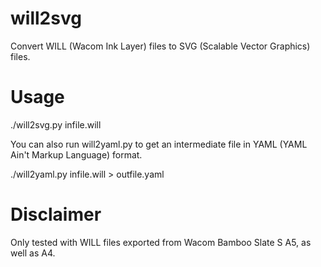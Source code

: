 # will2svg
Convert WILL (Wacom Ink Layer) files to SVG (Scalable Vector Graphics) files.


# Usage
./will2svg.py infile.will

You can also run will2yaml.py to get an intermediate file in YAML (YAML Ain't Markup Language) format.

./will2yaml.py infile.will > outfile.yaml


# Disclaimer
Only tested with WILL files exported from Wacom Bamboo Slate S A5, as well as A4.
